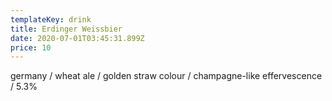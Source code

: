 ```yaml
---
templateKey: drink
title: Erdinger Weissbier
date: 2020-07-01T03:45:31.899Z
price: 10
---
```


germany / wheat ale / golden straw colour / champagne-like effervescence / 5.3%
